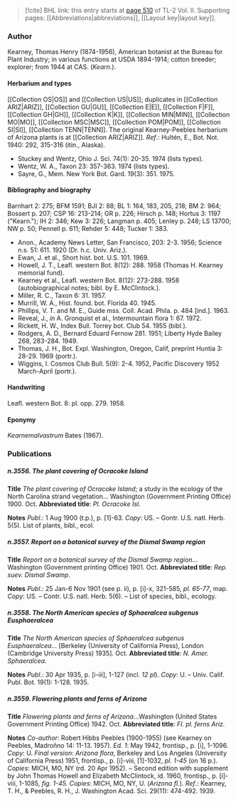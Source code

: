 > [!cite] BHL link: this entry starts at [page 510](https://www.biodiversitylibrary.org/item/103253#page/536/mode/1up) of TL-2 Vol. II.
> Supporting pages: [[Abbreviations|abbreviations]], [[Layout key|layout key]].

### Author

Kearney, Thomas Henry (1874-1956), American botanist at the Bureau for Plant Industry; in various functions at USDA 1894-1914; cotton breeder; explorer; from 1944 at CAS. (*Kearn.*).

#### Herbarium and types

[[Collection OS|OS]] and [[Collection US|US]]; duplicates in [[Collection ARIZ|ARIZ]], [[Collection GU|GU]], [[Collection E|E]], [[Collection F|F]], [[Collection GH|GH]], [[Collection K|K]], [[Collection MIN|MIN]], [[Collection MO|MO]], [[Collection MSC|MSC]], [[Collection POM|POM]], [[Collection SI|SI]], [[Collection TENN|TENN]]. The original Kearney-Peebles herbarium of Arizona plants is at [[Collection ARIZ|ARIZ]].
*Ref*.: Hultén, E., Bot. Not. 1940: 292, 315-316 (itin., Alaska).
- Stuckey and Wentz, Ohio J. Sci. 74(1): 20-35. 1974 (lists types).
- Wentz, W. A., Taxon 23: 357-363. 1974 (lists types).
- Sayre, G., Mem. New York Bot. Gard. 19(3): 351. 1975.

#### Bibliography and biography

Barnhart 2: 275; BFM 1591; BJI 2: 88; BL 1: 164, 183, 205, 218; BM 2: 964; Bossert p. 207; CSP 16: 213-214; GR p. 226; Hirsch p. 148; Hortus 3: 1197 ("Kearn."); IH 2: 346; Kew 3: 226; Langman p. 405; Lenley p. 248; LS 13700; NW p. 50; Pennell p. 611; Rehder 5: 448; Tucker 1: 383.
- Anon., Academy News Letter, San Francisco, 203: 2-3. 1956; Science n.s. 51: 611. 1920 (Dr. h.c. Univ. Ariz.).
- Ewan, J. et al., Short hist. bot. U.S. 101. 1969.
- Howell, J. T., Leafl. western Bot. 8(12): 288. 1958 (Thomas H. Kearney memorial fund).
- Kearney et al., Leafl. western Bot. 8(12): 273-288. 1958 (autobiographical notes; bibl. by E. McClintock.).
- Miller, R. C., Taxon 6: 31. 1957.
- Murrill, W. A., Hist. found. bot. Florida 40. 1945.
- Phillips, V. T. and M. E., Guide mss. Coll. Acad. Phila. p. 484 \[ind.\]. 1963.
- Reveal, J., *in* A. Gronquist et al., Intermountain flora 1: 67. 1972.
- Rickett, H. W., Index Bull. Torrey bot. Club 54. 1955 (bibl.).
- Rodgers, A. D., Bernard Eduard Fernow 281. 1951; Liberty Hyde Bailey 268, 283-284. 1949.
- Thomas, J. H., Bot. Expl. Washington, Oregon, Calif, preprint Huntia 3: 28-29. 1969 (portr.).
- Wiggins, I. Cosmos Club Bull. 5(9): 2-4. 1952, Pacific Discovery 1952 March-April (portr.).

#### Handwriting

Leafl. western Bot. 8: pl. opp. 279. 1958.

#### Eponymy

*Kearnemalvastrum* Bates (1967).

### Publications

##### n.3556. The plant covering of Ocracoke Island

**Title**
*The plant covering of Ocracoke Island*; a study in the ecology of the North Carolina strand vegetation... Washington (Government Printing Office) 1900. Oct.
**Abbreviated title**: *Pl. Ocracoke Isl.*

**Notes**
*Publ*.: 1 Aug 1900 (t.p.), p. \[1\]-63. *Copy*: US. – Gontr. U.S. natl. Herb. 5(5). List of plants, bibl., ecol.

##### n.3557. Report on a botanical survey of the Dismal Swamp region

**Title**
*Report on a botanical survey of the Dismal Swamp region*... Washington (Government printing Office) 1901. Oct.
**Abbreviated title**: *Rep. suev. Dismal Swamp*.

**Notes**
*Publ*.: 25 Jan-6 Nov 1901 (see p. ii), p. \[i\]-x, 321-585, *pl. 65-77*, map. *Copy*: US. – Contr. U.S. natl. Herb. 5(6). – List of species, bibl., ecology.

##### n.3558. The North American species of Sphaeralcea subgenus Eusphaeralcea

**Title**
*The North American species of Sphaeralcea subgenus Eusphaeralcea*... \[Berkeley (University of California Press), London (Cambridge University Press) 1935\]. Oct.
**Abbreviated title**: *N. Amer. Sphaeralcea*.

**Notes**
*Publ*.: 30 Apr 1935, p. \[i-iii\], 1-127 (incl. *12 pl*). *Copy*: U. – Univ. Calif. Publ. Bot. 19(1): 1-128. 1935.

##### n.3559. Flowering plants and ferns of Arizona

**Title**
*Flowering plants and ferns of Arizona*...Washington (United States Government Printing Office) 1942. Oct.
**Abbreviated title**: *Fl. pl. ferns Ariz.*

**Notes**
*Co-author*: Robert Hibbs Peebles (1900-1955) (see Kearney on Peebles, Madroñno 14: 11-13. 1957).
*Ed. 1*: May 1942, frontisp., p. \[i\], 1-1096. *Copy*: U.
*Final version*: *Arizona flora*, Berkeley and Los Angeles (University of California Press) 1951, frontisp., p. \[i\]-viii, \[1\]-1032, *pl. 1-45* (on 16 p.). *Copies*: MICH, MO, NY (rd. 20 Apr 1952). – Second edition with supplement by John Thomas Howell and Elizabeth McClintock, id. 1960, frontisp., p. \[i\]-viii, 1-1085, *fig. 1-45.* *Copies*: MICH, MO, NY, U. (*Arizona fl.*).
*Ref*.: Kearney, T. H., & Peebles, R. H., J. Washington Acad. Sci. 29(11): 474-492. 1939.

